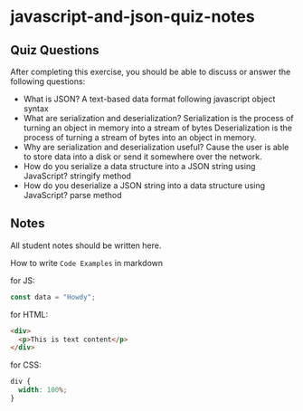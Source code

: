 # javascript-and-json-quiz-notes

## Quiz Questions

After completing this exercise, you should be able to discuss or answer the following questions:

- What is JSON?
A text-based data format following javascript object syntax
- What are serialization and deserialization?
Serialization is the process of turning an object in memory into a stream of bytes
Deserialization is the process of turning a stream of bytes into an object in memory.
- Why are serialization and deserialization useful?
Cause the user is able to store data into a disk or send it somewhere over the network.
- How do you serialize a data structure into a JSON string using JavaScript?
stringify method
- How do you deserialize a JSON string into a data structure using JavaScript?
parse method
## Notes

All student notes should be written here.


How to write `Code Examples` in markdown

for JS:

```javascript
const data = "Howdy";
```

for HTML:

```html
<div>
  <p>This is text content</p>
</div>
```

for CSS:

```css
div {
  width: 100%;
}
```
